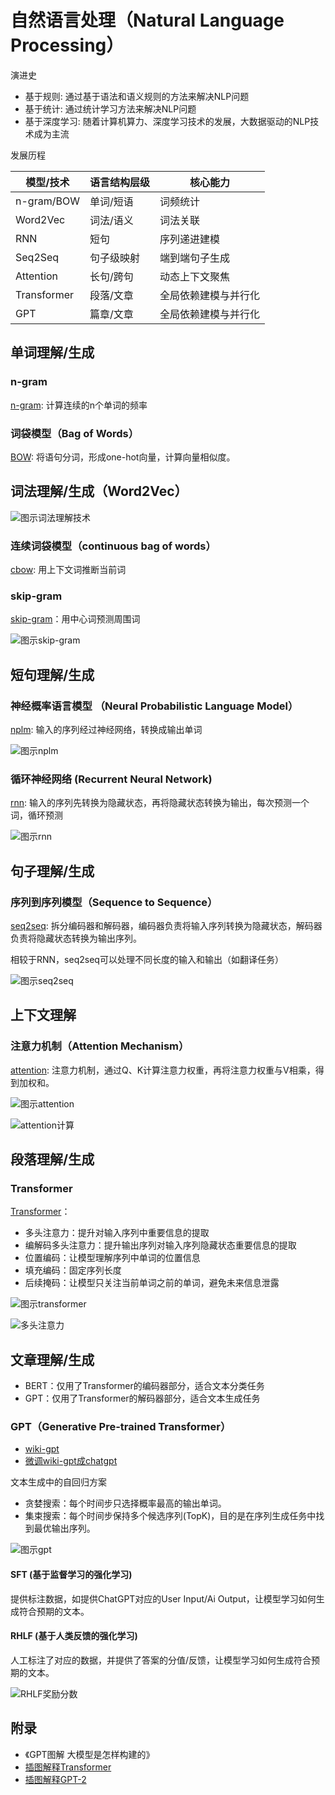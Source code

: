 # 自然语言处理（Natural Language Processing）

演进史

- 基于规则: 通过基于语法和语义规则的方法来解决NLP问题
- 基于统计: 通过统计学习方法来解决NLP问题
- 基于深度学习: 随着计算机算力、深度学习技术的发展，大数据驱动的NLP技术成为主流

发展历程

|模型/技术|语言结构层级|核心能力|
|--|--|--|
|n-gram/BOW|单词/短语|词频统计|
|Word2Vec|词法/语义|词法关联|
|RNN|短句|序列递进建模|
|Seq2Seq|句子级映射|端到端句子生成|
|Attention|长句/跨句|动态上下文聚焦|
|Transformer|段落/文章|全局依赖建模与并行化|
|GPT|篇章/文章|全局依赖建模与并行化|

## 单词理解/生成

### n-gram

[n-gram](https://github.com/Draymonders/bing-agent/blob/main/src/nlp/basic/n-gram.ipynb): 计算连续的n个单词的频率

### 词袋模型（Bag of Words）

[BOW](https://github.com/Draymonders/bing-agent/blob/main/src/nlp/basic/bag_of_word.ipynb): 将语句分词，形成one-hot向量，计算向量相似度。

## 词法理解/生成（Word2Vec）

![图示词法理解技术](word2vec_1.png)

### 连续词袋模型（continuous bag of words）

[cbow](https://github.com/Draymonders/bing-agent/blob/main/src/nlp/word_vector/cbow.ipynb): 用上下文词推断当前词

### skip-gram

[skip-gram](https://github.com/Draymonders/bing-agent/blob/main/src/nlp/word_vector/skip_gram.ipynb)：用中心词预测周围词

![图示skip-gram](skip_gram_1.png)

## 短句理解/生成

### 神经概率语言模型 （Neural Probabilistic Language Model）

[nplm](https://github.com/Draymonders/bing-agent/blob/main/src/nlp/nplm/nplm.ipynb): 输入的序列经过神经网络，转换成输出单词

![图示nplm](nplm.png)

### 循环神经网络 (Recurrent Neural Network) 

[rnn](https://github.com/Draymonders/bing-agent/blob/main/src/nlp/nplm/rnn.ipynb): 输入的序列先转换为隐藏状态，再将隐藏状态转换为输出，每次预测一个词，循环预测

![图示rnn](rnn_1.png)

## 句子理解/生成

### 序列到序列模型（Sequence to Sequence）

[seq2seq](https://github.com/Draymonders/bing-agent/blob/main/src/nlp/seq2seq/seq2seq.ipynb): 拆分编码器和解码器，编码器负责将输入序列转换为隐藏状态，解码器负责将隐藏状态转换为输出序列。

相较于RNN，seq2seq可以处理不同长度的输入和输出（如翻译任务）

![图示seq2seq](seq2seq.png)

## 上下文理解

### 注意力机制（Attention Mechanism）

[attention](https://github.com/Draymonders/bing-agent/blob/main/src/nlp/attention/main.ipynb): 注意力机制，通过Q、K计算注意力权重，再将注意力权重与V相乘，得到加权和。

![图示attention](attention.png)

![attention计算](attention_calc.png)

## 段落理解/生成

### Transformer

[Transformer](https://github.com/Draymonders/bing-agent/blob/main/src/nlp/transformer/transformer.ipynb)：

- 多头注意力：提升对输入序列中重要信息的提取
- 编解码多头注意力：提升输出序列对输入序列隐藏状态重要信息的提取
- 位置编码：让模型理解序列中单词的位置信息
- 填充编码：固定序列长度
- 后续掩码：让模型只关注当前单词之前的单词，避免未来信息泄露

![图示transformer](transformer.png)

![多头注意力](multi_head_attention.png)

## 文章理解/生成

- BERT：仅用了Transformer的编码器部分，适合文本分类任务
- GPT：仅用了Transformer的解码器部分，适合文本生成任务

### GPT（Generative Pre-trained Transformer）

- [wiki-gpt](https://github.com/Draymonders/bing-agent/blob/main/src/nlp/gpt/gpt.ipynb)
- [微调wiki-gpt成chatgpt](https://github.com/Draymonders/bing-agent/blob/main/src/nlp/gpt/light_chatgpt.ipynb)

文本生成中的自回归方案

- 贪婪搜索：每个时间步只选择概率最高的输出单词。
- 集束搜索：每个时间步保持多个候选序列(TopK)，目的是在序列生成任务中找到最优输出序列。

![图示gpt](gpt.png)


#### SFT (基于监督学习的强化学习)

提供标注数据，如提供ChatGPT对应的User Input/Ai Output，让模型学习如何生成符合预期的文本。


#### RHLF (基于人类反馈的强化学习)

人工标注了对应的数据，并提供了答案的分值/反馈，让模型学习如何生成符合预期的文本。

![RHLF奖励分数](reward.png)


## 附录

- 《GPT图解 大模型是怎样构建的》
- [插图解释Transformer](https://jalammar.github.io/illustrated-transformer/)
- [插图解释GPT-2](http://jalammar.github.io/illustrated-gpt2/)